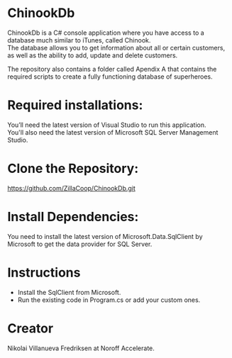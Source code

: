 # ChinookDb
ChinookDb is a C# console application where you have access to a database much similar to iTunes, called Chinook.  
The database allows you to get information about all or certain customers, as well as the ability to add, update and delete customers.

The repository also contains a folder called Apendix A that contains the required scripts to create a fully functioning database of superheroes. 

# Required installations:
You’ll need the latest version of Visual Studio to run this application.  
You'll also need the latest version of Microsoft SQL Server Management Studio.

# Clone the Repository:
https://github.com/ZillaCoop/ChinookDb.git

# Install Dependencies:
You need to install the latest version of Microsoft.Data.SqlClient by Microsoft to get the data provider for SQL Server.

# Instructions
- Install the SqlClient from Microsoft.
- Run the existing code in Program.cs or add your custom ones.

# Creator
Nikolai Villanueva Fredriksen at Noroff Accelerate.
